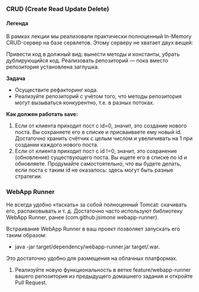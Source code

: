 ### CRUD (Create Read Update Delete)

#### Легенда

В рамках лекции мы реализовали практически полноценный In-Memory CRUD-сервер  на базе сервлетов. Этому серверу 
не хватает двух вещей:

Привести код в должный вид: вынести методы и константы, убрать дублирующийся код.
Реализовать репозиторий — пока вместо репозитория установлена заглушка.

**Задача**
- Осуществите рефакторинг кода.
- Реализуйте репозиторий с учётом того, что методы репозитория могут вызываться конкурентно, т.е. в разных 
потоках.

**Как должен работать save:**
1. Если от клиента приходит пост с id=0, значит, это создание нового поста. Вы сохраняете его в списке и 
присваиваете ему новый id. Достаточно хранить счётчик с целым числом и увеличивать на 1 при создании каждого 
нового поста.
2. Если от клиента приходит пост с id !=0, значит, это сохранение (обновление) существующего поста. Вы ищете 
его в списке по id и обновляете. Продумайте самостоятельно, что вы будете делать, если поста с таким id не 
оказалось: здесь могут быть разные стратегии.

### WebApp Runner

Не всегда удобно «таскать» за собой полноценный Tomcat: скачивать его, распаковывать и т. д. Достаточно часто 
используют библиотеку WebApp Runner, ранее (com.github.jsimone webapp-runner).

Встраивание WebApp Runner в ваш проект позволяет запускать его таким образом: 
- java -jar target/dependency/webapp-runner.jar target/<appname>.war. 
  
Это достаточно удобно для размещения на облачных платформах.

1. Реализуйте новую функциональность в ветке feature/webapp-runner вашего репозитория из предыдущего домашнего задания и откройте Pull Request.

